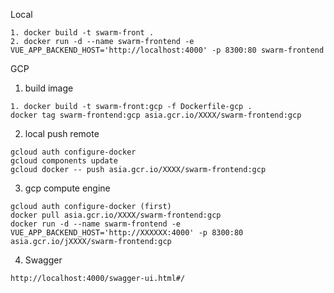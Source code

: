 Local
```
1. docker build -t swarm-front .
2. docker run -d --name swarm-frontend -e VUE_APP_BACKEND_HOST='http://localhost:4000' -p 8300:80 swarm-frontend
```
GCP
1. build image
```
1. docker build -t swarm-front:gcp -f Dockerfile-gcp .
docker tag swarm-frontend:gcp asia.gcr.io/XXXX/swarm-frontend:gcp
```

2. local push remote
```
gcloud auth configure-docker
gcloud components update
gcloud docker -- push asia.gcr.io/XXXX/swarm-frontend:gcp
```

3. gcp compute engine
```
gcloud auth configure-docker (first)
docker pull asia.gcr.io/XXXX/swarm-frontend:gcp
docker run -d --name swarm-frontend -e VUE_APP_BACKEND_HOST='http://XXXXXX:4000' -p 8300:80 asia.gcr.io/jXXXX/swarm-frontend:gcp
```
4. Swagger
```
http://localhost:4000/swagger-ui.html#/
```
